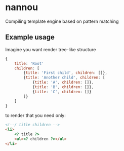 nannou
======

Compiling template engine based on pattern matching

Example usage
-------------

Imagine you want render tree-like structure

```javascript
{
	title: 'Root'
	children: [
		{title: 'First child', children: []},
		{title: 'Another child', children: [
			{title: 'A', children: []},
			{title: 'B', children: []},
			{title: 'C', children: []}
		]}
	]
}
```

to render that you need only:

```html
<!--/ title children -->
<li>	
	<? title ?>
	<ul><? children ?></ul>
</li>
```